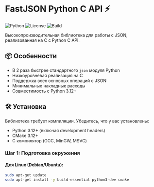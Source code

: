 # FastJSON Python C API ⚡

![Python](https://img.shields.io/badge/Python-3.12+-blue?logo=python)
![License](https://img.shields.io/badge/License-MIT-green)
![Build](https://img.shields.io/badge/Build-CMake-success)

Высокопроизводительная библиотека для работы с JSON, реализованная на C с Python C API.

## 📦 Особенности
- В 2 раза быстрее стандартного `json` модуля Python
- Низкоуровневая реализация на C
- Поддержка всех основных операций с JSON
- Минимальные накладные расходы
- Совместимость с Python 3.12+

## 🛠 Установка

Библиотека требует компиляции. Убедитесь, что у вас установлены:

- Python 3.12+ (включая development headers)
- CMake 3.12+
- C компилятор (GCC, MinGW, MSVC)

### Шаг 1: Подготовка окружения

#### Для Linux (Debian/Ubuntu):
```bash
sudo apt-get update
sudo apt-get install -y build-essential python3-dev cmake
